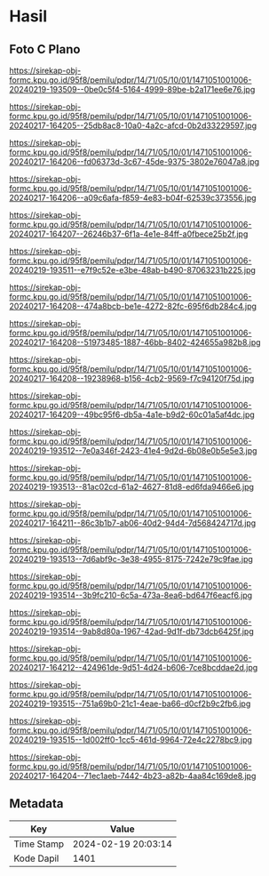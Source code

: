 # Hasil

## Foto C Plano

https://sirekap-obj-formc.kpu.go.id/95f8/pemilu/pdpr/14/71/05/10/01/1471051001006-20240219-193509--0be0c5f4-5164-4999-89be-b2a171ee6e76.jpg

https://sirekap-obj-formc.kpu.go.id/95f8/pemilu/pdpr/14/71/05/10/01/1471051001006-20240217-164205--25db8ac8-10a0-4a2c-afcd-0b2d33229597.jpg

https://sirekap-obj-formc.kpu.go.id/95f8/pemilu/pdpr/14/71/05/10/01/1471051001006-20240217-164206--fd06373d-3c67-45de-9375-3802e76047a8.jpg

https://sirekap-obj-formc.kpu.go.id/95f8/pemilu/pdpr/14/71/05/10/01/1471051001006-20240217-164206--a09c6afa-f859-4e83-b04f-62539c373556.jpg

https://sirekap-obj-formc.kpu.go.id/95f8/pemilu/pdpr/14/71/05/10/01/1471051001006-20240217-164207--26246b37-6f1a-4e1e-84ff-a0fbece25b2f.jpg

https://sirekap-obj-formc.kpu.go.id/95f8/pemilu/pdpr/14/71/05/10/01/1471051001006-20240219-193511--e7f9c52e-e3be-48ab-b490-87063231b225.jpg

https://sirekap-obj-formc.kpu.go.id/95f8/pemilu/pdpr/14/71/05/10/01/1471051001006-20240217-164208--474a8bcb-be1e-4272-82fc-695f6db284c4.jpg

https://sirekap-obj-formc.kpu.go.id/95f8/pemilu/pdpr/14/71/05/10/01/1471051001006-20240217-164208--51973485-1887-46bb-8402-424655a982b8.jpg

https://sirekap-obj-formc.kpu.go.id/95f8/pemilu/pdpr/14/71/05/10/01/1471051001006-20240217-164208--19238968-b156-4cb2-9569-f7c94120f75d.jpg

https://sirekap-obj-formc.kpu.go.id/95f8/pemilu/pdpr/14/71/05/10/01/1471051001006-20240217-164209--49bc95f6-db5a-4a1e-b9d2-60c01a5af4dc.jpg

https://sirekap-obj-formc.kpu.go.id/95f8/pemilu/pdpr/14/71/05/10/01/1471051001006-20240219-193512--7e0a346f-2423-41e4-9d2d-6b08e0b5e5e3.jpg

https://sirekap-obj-formc.kpu.go.id/95f8/pemilu/pdpr/14/71/05/10/01/1471051001006-20240219-193513--81ac02cd-61a2-4627-81d8-ed6fda9466e6.jpg

https://sirekap-obj-formc.kpu.go.id/95f8/pemilu/pdpr/14/71/05/10/01/1471051001006-20240217-164211--86c3b1b7-ab06-40d2-94d4-7d568424717d.jpg

https://sirekap-obj-formc.kpu.go.id/95f8/pemilu/pdpr/14/71/05/10/01/1471051001006-20240219-193513--7d6abf9c-3e38-4955-8175-7242e79c9fae.jpg

https://sirekap-obj-formc.kpu.go.id/95f8/pemilu/pdpr/14/71/05/10/01/1471051001006-20240219-193514--3b9fc210-6c5a-473a-8ea6-bd647f6eacf6.jpg

https://sirekap-obj-formc.kpu.go.id/95f8/pemilu/pdpr/14/71/05/10/01/1471051001006-20240219-193514--9ab8d80a-1967-42ad-9d1f-db73dcb6425f.jpg

https://sirekap-obj-formc.kpu.go.id/95f8/pemilu/pdpr/14/71/05/10/01/1471051001006-20240217-164212--424961de-9d51-4d24-b606-7ce8bcddae2d.jpg

https://sirekap-obj-formc.kpu.go.id/95f8/pemilu/pdpr/14/71/05/10/01/1471051001006-20240219-193515--751a69b0-21c1-4eae-ba66-d0cf2b9c2fb6.jpg

https://sirekap-obj-formc.kpu.go.id/95f8/pemilu/pdpr/14/71/05/10/01/1471051001006-20240219-193515--1d002ff0-1cc5-461d-9964-72e4c2278bc9.jpg

https://sirekap-obj-formc.kpu.go.id/95f8/pemilu/pdpr/14/71/05/10/01/1471051001006-20240217-164204--71ec1aeb-7442-4b23-a82b-4aa84c169de8.jpg


## Metadata

| Key        | Value               |
| ---------- | ------------------- |
| Time Stamp | 2024-02-19 20:03:14 |
| Kode Dapil | 1401                |



